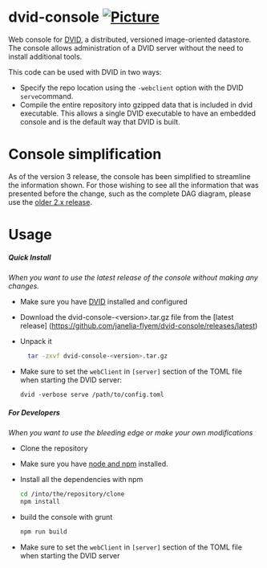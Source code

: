 dvid-console [![Picture](https://raw.github.com/janelia-flyem/janelia-flyem.github.com/master/images/jfrc_grey_180x40.png)](http://www.janelia.org)
=============

Web console for [DVID](https://github.com/janelia-flyem/dvid), a distributed, versioned
image-oriented datastore.  The console allows administration of a DVID server without the need to install
additional tools.

This code can be used with DVID in two ways:
* Specify the repo location using the `-webclient` option with the DVID `serve`command.
* Compile the entire repository into gzipped data that is included in dvid executable.  This
allows a single DVID executable to have an embedded console and is the default way that DVID
is built.

Console simplification
===========
As of the version 3 release, the console has been simplified to streamline the information
shown. For those wishing to see all the information that was presented before the change,
such as the complete DAG diagram, please use the [older 2.x release](https://github.com/janelia-flyem/dvid-console/releases/tag/v2.1.4).

Usage
==============

##### Quick Install
*When you want to use the latest release of the console without making any changes.*
* Make sure you have [DVID](https://github.com/janelia-flyem/dvid) installed and configured
* Download the dvid-console-&lt;version&gt;.tar.gz file from the [latest release] (https://github.com/janelia-flyem/dvid-console/releases/latest)
* Unpack it

  ```bash
    tar -zxvf dvid-console-<version>.tar.gz
  ```
* Make sure to set the `webClient` in `[server]` section of the TOML file when starting the DVID server:

  `dvid -verbose serve /path/to/config.toml`

##### For Developers
*When you want to use the bleeding edge or make your own modifications*
* Clone the repository
* Make sure you have [node and npm](https://nodejs.org/) installed.
* Install all the dependencies with npm

  ```bash 
  cd /into/the/repository/clone
  npm install
  ```
* build the console with grunt

  ```bash
  npm run build
  ```
* Make sure to set the `webClient` in `[server]` section of the TOML file when starting the DVID server  
  
  
